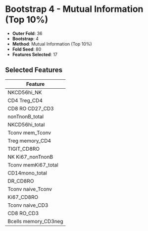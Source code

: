 # Bootstrap 4 - Mutual Information (Top 10%)

- **Outer Fold**: 36
- **Bootstrap**: 4
- **Method**: Mutual Information (Top 10%)
- **Fold Seed**: 80
- **Features Selected**: 17

## Selected Features

| Feature |
|---------|
| NKCD56hi_NK |
| CD4 Treg_CD4 |
| CD8 RO CD27_CD3 |
| nonTnonB_total |
| NKCD56hi_total |
| Tconv mem_Tconv |
| Treg memory_CD4 |
| TIGIT_CD8RO |
| NK Ki67_nonTnonB |
| Tconv memKi67_total |
| CD14mono_total |
| DR_CD8RO |
| Tconv naive_Tconv |
| Ki67_CD8RO |
| Tconv naive_CD3 |
| CD8 RO_CD3 |
| Bcells memory_CD3neg |
